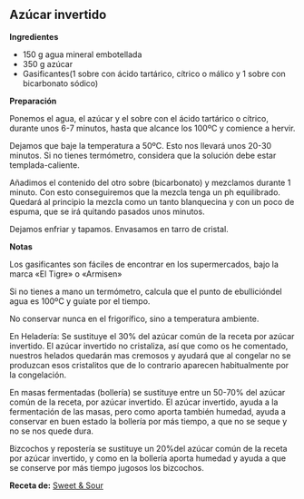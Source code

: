 ## Azúcar invertido

**Ingredientes**

- 150 g agua mineral embotellada
- 350 g azúcar
- Gasificantes(1 sobre con ácido tartárico, cítrico o málico y 1 sobre con bicarbonato sódico)

**Preparación**

Ponemos el agua, el azúcar y el sobre con el ácido tartárico o cítrico, durante unos 6-7 minutos, hasta que alcance los 100ºC y comience a hervir.

Dejamos que baje la temperatura a 50ºC. Esto nos llevará unos 20-30 minutos. Si no tienes termómetro, considera que la solución debe estar templada-caliente.

Añadimos el contenido del otro sobre (bicarbonato) y mezclamos durante 1 minuto. Con esto conseguiremos que la mezcla tenga un ph equilibrado. Quedará al principio la mezcla como un tanto blanquecina y con un poco de espuma, que se irá quitando pasados unos minutos.

Dejamos enfriar y tapamos. Envasamos en tarro de cristal.

**Notas**

Los gasificantes son fáciles de encontrar en los supermercados, bajo la marca «El Tigre» o «Armisen»

Si no tienes a mano un termómetro, calcula que el punto de ebullicióndel agua es 100ºC y guíate por el tiempo.

No conservar nunca en el frigorífico, sino a temperatura ambiente.

En Heladería: Se sustituye el 30% del azúcar común de la receta por azúcar invertido. El azúcar invertido no cristaliza, así que como os he comentado, nuestros helados quedarán mas cremosos y ayudará que al congelar no se produzcan esos cristalitos que de lo contrario aparecen habitualmente por la congelación.

En masas fermentadas (bollería) se sustituye entre un 50-70% del azúcar común de la receta, por azúcar invertido. El azúcar invertido, ayuda a la fermentación de las masas, pero como aporta también humedad, ayuda a conservar en buen estado la bollería por más tiempo, a que no se seque y no se nos quede dura.

Bizcochos y repostería se sustituye un 20%del azúcar común de la receta por azúcar invertido, y como en la bollería aporta humedad y ayuda a que se conserve por más tiempo jugosos los bizcochos.

**Receta de:** [Sweet & Sour](http://sweetandsour.es/azucar-invertido-preparacion-y-usos/)